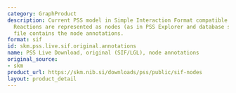 ```yaml
---
category: GraphProduct
description: Current PSS model in Simple Interaction Format compatible with Cytoscape.
  Reactions are represented as nodes (as in PSS Explorer and database schema). This
  file contains the node annotations.
format: sif
id: skm.pss.live.sif.original.annotations
name: PSS Live Download, original (SIF/LGL), node annotations
original_source:
- skm
product_url: https://skm.nib.si/downloads/pss/public/sif-nodes
layout: product_detail
---
```

